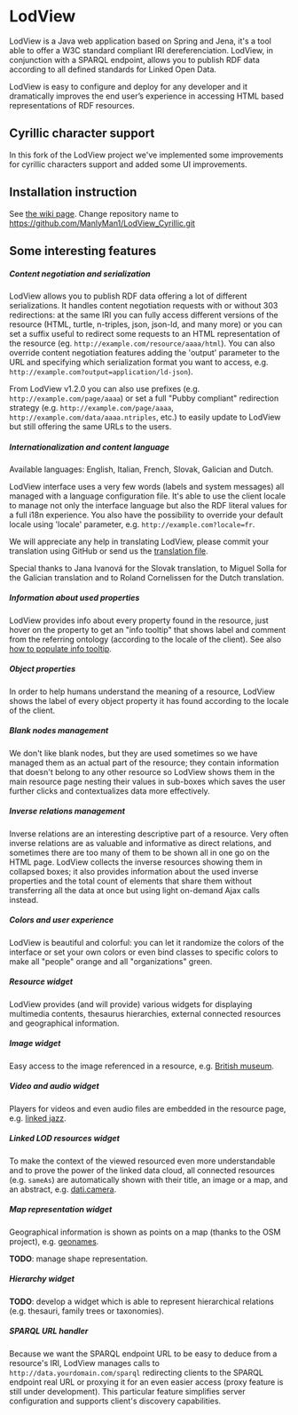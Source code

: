 # LodView
LodView is a Java web application based on Spring and Jena, it's a tool able to offer a W3C standard compliant IRI dereferenciation. LodView, in conjunction with a SPARQL endpoint, allows you to publish RDF data according to all defined standards for Linked Open Data.

LodView is easy to configure and deploy for any developer and it dramatically improves the end user’s experience in accessing HTML based representations of RDF resources.

## Cyrillic character support
In this fork of the LodView project we've implemented some improvements for cyrillic characters support and added some UI improvements.

## Installation instruction
See [the wiki page](https://github.com/dvcama/LodView/wiki). 
Change repository name to https://github.com/ManlyMan1/LodView_Cyrillic.git
## Some interesting features
##### Content negotiation and serialization
LodView allows you to publish RDF data offering a lot of different serializations. It handles content negotiation requests with or without 303 redirections: at the same IRI you can fully access different versions of the resource (HTML, turtle, n-triples, json, json-ld, and many more) or you can set a suffix useful to redirect some requests to an HTML representation of the resource (eg. `http://example.com/resource/aaaa/html`). You can also override content negotiation features adding the 'output' parameter to the URL and specifying which serialization format you want to access, e.g. `http://example.com?output=application/ld-json`).

From LodView v1.2.0 you can also use prefixes (e.g. `http://example.com/page/aaaa`) or set a full "Pubby compliant" redirection strategy (e.g. `http://example.com/page/aaaa`, `http://example.com/data/aaaa.ntriples`, etc.) to easily update to LodView but still offering the same URLs to the users.

##### Internationalization and content language
Available languages: English, Italian, French, Slovak, Galician and Dutch.

LodView interface uses a very few words (labels and system messages) all managed with a language configuration file. It's able to use the client locale to manage not only the interface language but also the RDF literal values for a full i18n experience. You also have the possibility to override your default locale using 'locale' parameter, e.g. `http://example.com?locale=fr`.

We will appreciate any help in translating LodView, please commit your translation using GitHub or send us the [translation file](https://github.com/dvcama/LodView/blob/master/src/main/resources/messages_en.properties).

Special thanks to Jana Ivanová for the Slovak translation, to Miguel Solla for the Galician translation and to Roland Cornelissen for the Dutch translation.

##### Information about used properties
LodView provides info about every property found in the resource, just hover on the property to get an "info tooltip" that shows label and comment from the referring ontology (according to the locale of the client). See also [how to populate info tooltip](https://github.com/dvcama/LodView/wiki/how-to%3A-populate-info-tooltip).

##### Object properties
In order to help humans understand the meaning of a resource, LodView shows the label of every object property it has found according to the locale of the client.

##### Blank nodes management
We don't like blank nodes, but they are used sometimes so we have managed them as an actual part of the resource; they contain information that doesn't belong to any other resource so LodView shows them in the main resource page nesting their values in sub-boxes which saves the user further clicks and contextualizes data more effectively.

##### Inverse relations management
Inverse relations are an interesting descriptive part of a resource. Very often inverse relations are as valuable and informative as direct relations, and sometimes there are too many of them to be shown all in one go on the HTML page. LodView collects the inverse resources showing them in collapsed boxes; it also provides information about the used inverse properties and the total count of elements that share them without transferring all the data at once but using light on-demand Ajax calls instead.

##### Colors and user experience
LodView is beautiful and colorful: you can let it randomize the colors of the interface or set your own colors or even bind classes to specific colors to make all "people" orange and all "organizations" green.

##### Resource widget
LodView provides (and will provide) various widgets for displaying multimedia contents, thesaurus hierarchies, external connected resources and geographical information.

##### Image widget
Easy access to the image referenced in a resource, e.g. [British museum](http://lodview.it/lodview/?IRI=http%3A%2F%2Fcollection.britishmuseum.org%2Fid%2Fobject%2FYCA62958&sparql=http%3A%2F%2Fcollection.britishmuseum.org%2Fsparql&prefix=http%3A%2F%2Fcollection.britishmuseum.org%2Fid%2Fobject%2F).

##### Video and audio widget
Players for videos and even audio files are embedded in the resource page, e.g. [linked jazz](http://lodview.it/lodview/?IRI=http%3A%2F%2Flinkedjazz.org%2Fresource%2FMary_Lou_Williams&sparql=https%3A%2F%2Flinkedjazz.org%2Fsparql%2Fselect&prefix=http%3A%2F%2Flinkedjazz.org%2Fresource%2F).

##### Linked LOD resources widget
To make the context of the viewed resourced even more understandable and to prove the power of the linked data cloud, all connected resources (e.g. `sameAs`) are automatically shown with their title, an image or a map, and an abstract, e.g. [dati.camera](http://lodview.it/lodview/?IRI=http%3A%2F%2Fdati.camera.it%2Focd%2Fpersona.rdf%2Fp4230&sparql=http%3A%2F%2Fdati.camera.it%2Fsparql&prefix=http%3A%2F%2Fdati.camera.it%2Focd%2F).

##### Map representation widget
Geographical information is shown as points on a map (thanks to the OSM project), e.g. [geonames](http://lodview.it/lodview/?IRI=http%3A%2F%2Fsws.geonames.org%2F6471849%2F&sparql=%3C%3E&prefix=http%3A%2F%2Fsws.geonames.org%2F).

**TODO**: manage shape representation.

##### Hierarchy widget
**TODO**: develop a widget which is able to represent hierarchical relations (e.g. thesauri, family trees or taxonomies).

##### SPARQL URL handler
Because we want the SPARQL endpoint URL to be easy to deduce from a resource's IRI, LodView manages calls to `http://data.yourdomain.com/sparql` redirecting clients to the SPARQL endpoint real URL or proxying it for an even easier access (proxy feature is still under development). This particular feature simplifies server configuration and supports client's discovery capabilities.

